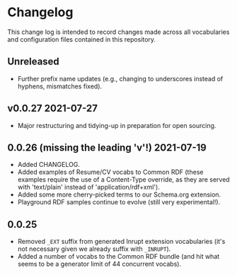 # Changelog

This change log is intended to record changes made across all vocabularies and
configuration files contained in this repository.

## Unreleased

- Further prefix name updates (e.g., changing to underscores instead of hyphens, mismatches fixed).

## v0.0.27 2021-07-27

- Major restructuring and tidying-up in preparation for open sourcing.

## 0.0.26 (missing the leading 'v'!) 2021-07-19

- Added CHANGELOG.
- Added examples of Resume/CV vocabs to Common RDF (these examples require the
  use of a Content-Type override, as they are served with 'text/plain' instead
  of 'application/rdf+xml').
- Added some more cherry-picked terms to our Schema.org extension.
- Playground RDF samples continue to evolve (still very experimental!).

## 0.0.25

- Removed `_EXT` suffix from generated Inrupt extension vocabularies (it's not
  necessary given we already suffix with `_INRUPT`).
- Added a number of vocabs to the Common RDF bundle (and hit what seems to be a
  generator limit of 44 concurrent vocabs).
